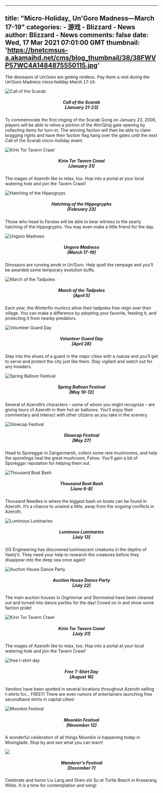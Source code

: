 
---
title: "Micro-Holiday_ Un'Goro Madness—March 17-19"
categories: 
    - 游戏
    - Blizzard - News
author: Blizzard - News
comments: false
date: Wed, 17 Mar 2021 07:01:00 GMT
thumbnail: 'https://bnetcmsus-a.akamaihd.net/cms/blog_thumbnail/38/38FWVP57WC4A1484875550115.jpg'
---

<div>   
<p></p>

<p><span style="font-size: 11pt; font-family: Calibri, sans-serif;">The dinosaurs of Un'Goro are getting restless. Pay them a visit during the Un'Goro Madness micro-holiday March 17-19.</span></p>

<div class="blog_card-group">
<div class="blog_card-list">
<div class="blog_card"><img alt="Call of the Scarab" class="blog_card-img-top" src="https://bnetcmsus-a.akamaihd.net/cms/blog_thumbnail/38/38FWVP57WC4A1484875550115.jpg" referrerpolicy="no-referrer">
<div class="blog_card-block">
<h5 class="blog_card-title" style="text-align: center;">Call of the Scarab<br>
[January 21-23]</h5>

<p class="blog_card-text">To commemorate the first ringing of the Scarab Gong on January 23, 2006, players will be able to relive a portion of the Ahn’Qiraj gate opening by collecting items for turn-in. The winning faction will then be able to claim bragging rights and have their faction flag hang over the gates until the next Call of the Scarab micro-holiday event.</p>
</div>
</div>
</div>

<div class="blog_card-list">
<div class="blog_card"><img alt="Kirin Tor Tavern Crawl" class="blog_card-img-top" src="https://bnetcmsus-a.akamaihd.net/cms/blog_thumbnail/y1/Y1YJZ1774PIX1492123560548.jpg" referrerpolicy="no-referrer">
<div class="blog_card-block">
<h5 class="blog_card-title" style="text-align: center;">Kirin Tor Tavern Crawl<br>
[January 31]</h5>

<p class="blog_card-text">The mages of Azeroth like to relax, too. Hop into a portal at your local watering hole and join the Tavern Crawl!</p>
</div>
</div>
</div>

<div class="blog_card-list">
<div class="blog_card"><img alt="Hatching of the Hippogryps" class="blog_card-img-top" src="https://bnetcmsus-a.akamaihd.net/cms/blog_thumbnail/RUC7HETYW04Z1487809867815.jpg" referrerpolicy="no-referrer">
<div class="blog_card-block">
<h5 class="blog_card-title" style="text-align: center;">Hatching of the Hippogryphs<br>
[February 23]</h5>

<p class="blog_card-text">Those who head to Feralas will be able to bear witness to the yearly hatching of the hippogryphs. You may even make a little friend for the day.</p>
</div>
</div>
</div>

<div class="blog_card-list">
<div class="blog_card"><img alt="Ungoro Madness" class="blog_card-img-top" src="https://bnetcmsus-a.akamaihd.net/cms/blog_thumbnail/jt/JT7HX03F7B0B1489656864886.jpg" referrerpolicy="no-referrer">
<div class="blog_card-block">
<h5 class="blog_card-title" style="text-align: center;">Ungoro Madness<br>
[March 17-19]</h5>

<p class="blog_card-text">Dinosaurs are running amok in Un’Goro. Help quell the rampage and you’ll be awarded some temporary evolution buffs.</p>
</div>
</div>
</div>

<div class="blog_card-list">
<div class="blog_card"><img alt="March of the Tadpoles" class="blog_card-img-top" src="https://bnetcmsus-a.akamaihd.net/cms/blog_thumbnail/6r/6RKKQZQ6C9O51491329414061.jpg" referrerpolicy="no-referrer">
<div class="blog_card-block">
<h5 class="blog_card-title" style="text-align: center;">March of the Tadpoles<br>
[April 5]</h5>

<p class="blog_card-text">Each year, the Winterfin murlocs allow their tadpoles free reign over their village. You can make a difference by adopting your favorite, feeding it, and protecting it from nearby predators.</p>
</div>
</div>
</div>

<div class="blog_card-list">
<div class="blog_card"><img alt="Volunteer Guard Day" class="blog_card-img-top" src="https://bnetcmsus-a.akamaihd.net/cms/blog_thumbnail/dk/DK18QPUA47DE1492186675997.jpg" referrerpolicy="no-referrer">
<div class="blog_card-block">
<h5 class="blog_card-title" style="text-align: center;">Volunteer Guard Day<br>
[April 28]</h5>

<p class="blog_card-text">Step into the shoes of a guard in the major cities with a /salute and you’ll get to serve and protect the city just like them. Stay vigilant and watch out for any invaders.</p>
</div>
</div>
</div>

<div class="blog_card-list">
<div class="blog_card"><img alt="Spring Balloon Festival" class="blog_card-img-top" src="https://bnetcmsus-a.akamaihd.net/cms/blog_header/v4/V4QZ1Q4LY7Z21494262715694.jpg" referrerpolicy="no-referrer">
<div class="blog_card-block">
<h5 class="blog_card-title" style="text-align: center;">Spring Balloon Festival<br>
[May 10-12]</h5>

<p class="blog_card-text">Several of Azeroth’s characters – some of whom you might recognize – are giving tours of Azeroth in their hot air balloons. You’ll enjoy their commentary and interact with other citizens as you take in the scenery.</p>
</div>
</div>
</div>

<div class="blog_card-list">
<div class="blog_card"><img alt="Glowcap Festival" class="blog_card-img-top" src="https://bnetcmsus-a.akamaihd.net/cms/blog_thumbnail/gx/GX34MLBVDPCG1495816513817.jpg" referrerpolicy="no-referrer">
<div class="blog_card-block">
<h5 class="blog_card-title" style="text-align: center;">Glowcap Festival<br>
[May 27]</h5>

<p class="blog_card-text">Head to Sporeggar in Zangarmarsh, collect some rare mushrooms, and help the sporelings heal the great mushroom, Fshoo. You’ll gain a bit of Sporeggar reputation for helping them out.</p>
</div>
</div>
</div>

<div class="blog_card-list">
<div class="blog_card"><img alt="Thousand Boat Bash" class="blog_card-img-top" src="https://bnetcmsus-a.akamaihd.net/cms/blog_thumbnail/4g/4GFXH0FXYJ7I1496692891720.jpg" referrerpolicy="no-referrer">
<div class="blog_card-block">
<h5 class="blog_card-title" style="text-align: center;">Thousand Boat Bash<br>
[June 6-8]</h5>

<p class="blog_card-text">Thousand Needles is where the biggest bash on boats can be found in Azeroth. It’s a chance to unwind a little, away from the ongoing conflicts in Azeroth.</p>
</div>
</div>
</div>

<div class="blog_card-list">
<div class="blog_card">
<div class="blog_card-block"><img alt="Luminous Luminaries" class="blog_card-img-top" src="https://bnetcmsus-a.akamaihd.net/cms/blog_thumbnail/wj/WJN4PG8UM23F1562863428184.jpg" referrerpolicy="no-referrer">
<h5 class="blog_card-title" style="text-align: center;">Luminous Luminaries<br>
[July 13]</h5>

<p class="blog_card-text">GG Engineering has discovered luminescent creatures in the depths of Vashj'ir. They need your help to research the creatures before they disappear into the deep sea once again!</p>
</div>
</div>
</div>

<div class="blog_card-list">
<div class="blog_card"><img alt="Auction House Dance Party" class="blog_card-img-top" src="https://bnetcmsus-a.akamaihd.net/cms/content_entry_media/UO5DIDVXJMZL1498839215951.jpg" referrerpolicy="no-referrer">
<div class="blog_card-block">
<h5 class="blog_card-title" style="text-align: center;">Auction House Dance Party<br>
[July 22]</h5>

<p class="blog_card-text">The main auction houses in Orgrimmar and Stormwind have been cleaned out and turned into dance parties for the day! Crowd on in and show some faction pride!</p>
</div>
</div>
</div>

<div class="blog_card-list">
<div class="blog_card"><img alt="Kirin Tor Tavern Crawl" class="blog_card-img-top" src="https://bnetcmsus-a.akamaihd.net/cms/blog_thumbnail/y1/Y1YJZ1774PIX1492123560548.jpg" referrerpolicy="no-referrer">
<div class="blog_card-block">
<h5 class="blog_card-title" style="text-align: center;">Kirin Tor Tavern Crawl<br>
[July 31]</h5>

<p class="blog_card-text">The mages of Azeroth like to relax, too. Hop into a portal at your local watering hole and join the Tavern Crawl!</p>
</div>
</div>
</div>

<div class="blog_card-list">
<div class="blog_card"><img alt="free t-shirt day" class="blog_card-img-top" src="https://bnetcmsus-a.akamaihd.net/cms/blog_thumbnail/l2/L20MHJIO04F61565739425572.jpg" referrerpolicy="no-referrer">
<div class="blog_card-block">
<h5 class="blog_card-title" style="text-align: center;">Free T-Shirt Day<br>
[August 16]</h5>

<p class="blog_card-text">Vendors have been spotted in several locations throughout Azeroth selling t-shirts for... FREE!!! There are even rumors of entertainers launching free secondhand shirts in capital cities!</p>
</div>
</div>
</div>

<div class="blog_card-list">
<div class="blog_card"><img alt="Moonkin Festival" class="blog_card-img-top" src="https://bnetcmsus-a.akamaihd.net/cms/content_entry_media/HWCVFPE1BT081509464958166.jpg" referrerpolicy="no-referrer">
<div class="blog_card-block">
<h5 class="blog_card-title" style="text-align: center;">Moonkin Festival<br>
[November 12]</h5>

<p class="blog_card-text">A wonderful celebration of all things Moonkin is happening today in Moonglade. Stop by and see what you can learn!</p>
</div>
</div>
</div>

<div class="blog_card-list">
<div class="blog_card"><img atl class="blog_card-img-top" src="https://bnetcmsus-a.akamaihd.net/cms/blog_thumbnail/is/IS7C2PSTMUXP1575336649700.jpg" referrerpolicy="no-referrer">
<div class="blog_card-block">
<h5 class="blog_card-title" style="text-align: center;">Wanderer's Festival<br>
[December 7]</h5>

<p class="blog_card-text">Celebrate and honor Liu Lang and Shen-zin Su at Turtle Beach in Krasarang Wilds. It is a time for contemplation and song!</p>
</div>
</div>
</div>
</div>
  
</div>
            